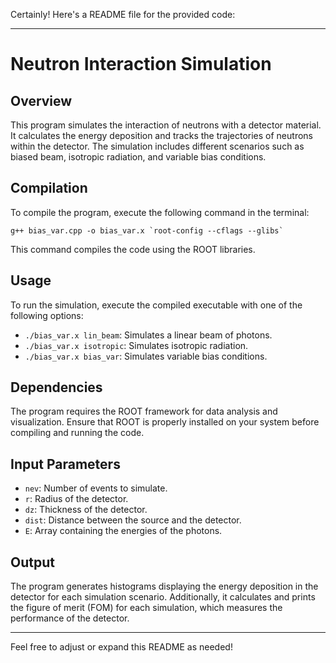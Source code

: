 Certainly! Here's a README file for the provided code:

---

# Neutron Interaction Simulation

## Overview
This program simulates the interaction of neutrons with a detector material. It calculates the energy deposition and tracks the trajectories of neutrons within the detector. The simulation includes different scenarios such as biased beam, isotropic radiation, and variable bias conditions.

## Compilation
To compile the program, execute the following command in the terminal:
```
g++ bias_var.cpp -o bias_var.x `root-config --cflags --glibs`
```
This command compiles the code using the ROOT libraries.

## Usage
To run the simulation, execute the compiled executable with one of the following options:
- `./bias_var.x lin_beam`: Simulates a linear beam of photons.
- `./bias_var.x isotropic`: Simulates isotropic radiation.
- `./bias_var.x bias_var`: Simulates variable bias conditions.

## Dependencies
The program requires the ROOT framework for data analysis and visualization. Ensure that ROOT is properly installed on your system before compiling and running the code.

## Input Parameters
- `nev`: Number of events to simulate.
- `r`: Radius of the detector.
- `dz`: Thickness of the detector.
- `dist`: Distance between the source and the detector.
- `E`: Array containing the energies of the photons.

## Output
The program generates histograms displaying the energy deposition in the detector for each simulation scenario. Additionally, it calculates and prints the figure of merit (FOM) for each simulation, which measures the performance of the detector.

---

Feel free to adjust or expand this README as needed!
